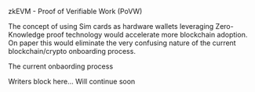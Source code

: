 zkEVM - Proof of Verifiable Work (PoVW)

The concept of using Sim cards as hardware wallets leveraging Zero-Knowledge proof technology would accelerate more blockchain adoption. On paper this would eliminate the very confusing nature
of the current blockchain/crypto onboarding process. 

The current onbaording process 

Writers block here... Will continue soon
